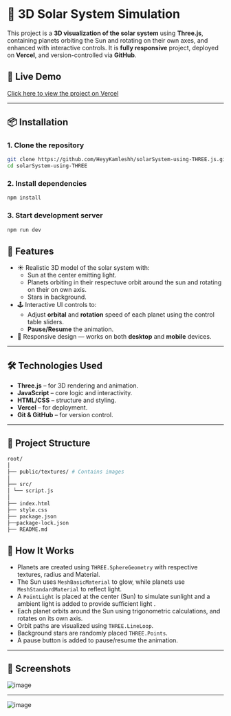 # 🌌 3D Solar System Simulation

This project is a **3D visualization of the solar system** using **Three.js**, containing planets orbiting the Sun and  rotating on their own axes, and enhanced with interactive controls. It is **fully responsive** project, deployed on **Vercel**, and version-controlled via **GitHub**.

## 🔗 Live Demo
[Click here to view the project on  Vercel](https://solar-system-using-three-js-g69x.vercel.app/)

---
## 📦 Installation

### 1. Clone the repository
```bash
git clone https://github.com/HeyyKamleshh/solarSystem-using-THREE.js.git
cd solarSystem-using-THREE
```
### 2. Install dependencies
```bash
npm install
```
### 3. Start development server
```bash
npm run dev
```

## 🚀 Features

- ☀️ Realistic 3D model of the solar system with:
  - Sun at the center emitting light.
  - Planets orbiting in their respectuve orbit around the sun and rotating on their on own axis.
  - Stars in background.
- 🕹️ Interactive UI controls to:
  - Adjust **orbital** and **rotation** speed of each planet using the control table sliders.
  - **Pause/Resume** the animation.
- 📱 Responsive design — works on both **desktop** and **mobile** devices.

---

## 🛠️ Technologies Used

- **Three.js** – for 3D rendering and animation.
- **JavaScript** – core logic and interactivity.
- **HTML/CSS** – structure and styling.
- **Vercel** – for deployment.
- **Git & GitHub** – for version control.

---
## 📂 Project Structure
```bash
root/
│
├── public/textures/ # Contains images
│
├── src/ 
│ └── script.js
│
├── index.html 
├── style.css
├── package.json
├──package-lock.json
├── README.md 

```

## 🧠 How It Works

- Planets are created using `THREE.SphereGeometry` with respective textures, radius and Material.
- The Sun uses `MeshBasicMaterial` to glow, while planets use `MeshStandardMaterial` to reflect light.
- A `PointLight` is placed at the center (Sun) to simulate sunlight and a ambient light is added to provide  sufficient light .
- Each planet orbits around the Sun using trigonometric calculations, and rotates on its own axis.
- Orbit paths are visualized using `THREE.LineLoop`.
- Background stars are randomly placed `THREE.Points`.
- A pause button is added to pause/resume the animation.

---

## 📸 Screenshots 
![image](https://github.com/user-attachments/assets/e87949b2-8379-48ed-819e-c9122101aef1)

---

![image](https://github.com/user-attachments/assets/273fc183-83d3-4581-b0c3-780e42a9f81a)


